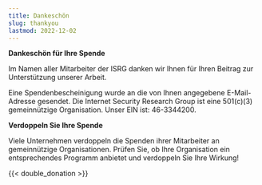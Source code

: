 ```yaml
---
title: Dankeschön
slug: thankyou
lastmod: 2022-12-02
---
```


  <div class="container">
    <p><strong>Dankeschön für Ihre Spende</strong></p>
    <p>Im Namen aller Mitarbeiter der ISRG danken wir Ihnen für Ihren Beitrag zur Unterstützung unserer Arbeit.</p>
    <p>Eine Spendenbescheinigung wurde an die von Ihnen angegebene E-Mail-Adresse gesendet. Die Internet Security Research Group ist eine 501(c)(3) gemeinnützige Organisation. Unser EIN ist: 46-3344200.</p>
    <p class="pt-2"><strong>Verdoppeln Sie Ihre Spende</strong></p>
    <p>Viele Unternehmen verdoppeln die Spenden ihrer Mitarbeiter an gemeinnützige Organisationen. Prüfen Sie, ob Ihre Organisation ein entsprechendes Programm anbietet und verdoppeln Sie Ihre Wirkung!</p>
    <div class="pt-2">
      {{< double_donation >}}
    </div>
  </div>
